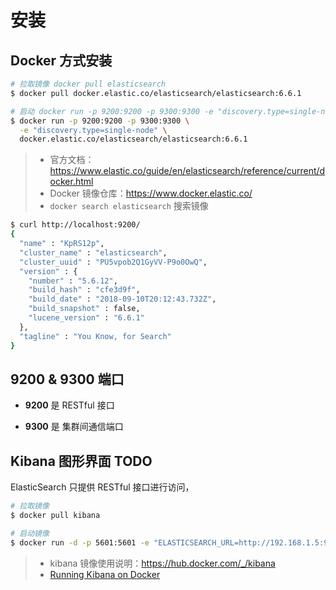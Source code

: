 # 安装

## Docker 方式安装

```bash
# 拉取镜像 docker pull elasticsearch
$ docker pull docker.elastic.co/elasticsearch/elasticsearch:6.6.1

# 启动 docker run -p 9200:9200 -p 9300:9300 -e "discovery.type=single-node" elasticsearch
$ docker run -p 9200:9200 -p 9300:9300 \
  -e "discovery.type=single-node" \
  docker.elastic.co/elasticsearch/elasticsearch:6.6.1
```



> - 官方文档：https://www.elastic.co/guide/en/elasticsearch/reference/current/docker.html
> - Docker 镜像仓库：https://www.docker.elastic.co/
> - `docker search elasticsearch` 搜索镜像

```bash
$ curl http://localhost:9200/
{
  "name" : "KpRS12p",
  "cluster_name" : "elasticsearch",
  "cluster_uuid" : "PU5vpob2Q1GyVV-P9o0OwQ",
  "version" : {
    "number" : "5.6.12",
    "build_hash" : "cfe3d9f",
    "build_date" : "2018-09-10T20:12:43.732Z",
    "build_snapshot" : false,
    "lucene_version" : "6.6.1"
  },
  "tagline" : "You Know, for Search"
}
```

## 9200 & 9300 端口

- **9200** 是 RESTful 接口

- **9300** 是 集群间通信端口

## Kibana 图形界面 TODO

ElasticSearch 只提供 RESTful 接口进行访问，

```bash
# 拉取镜像
$ docker pull kibana

# 启动镜像
$ docker run -d -p 5601:5601 -e "ELASTICSEARCH_URL=http://192.168.1.5:9200" kibana
```

> - kibana 镜像使用说明：https://hub.docker.com/_/kibana
> - [Running Kibana on Docker](https://www.elastic.co/guide/en/kibana/current/docker.html)

